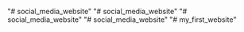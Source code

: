 "# social_media_website" 
"# social_media_website" 
"# social_media_website" 
"# social_media_website" 
"# my_first_website" 

